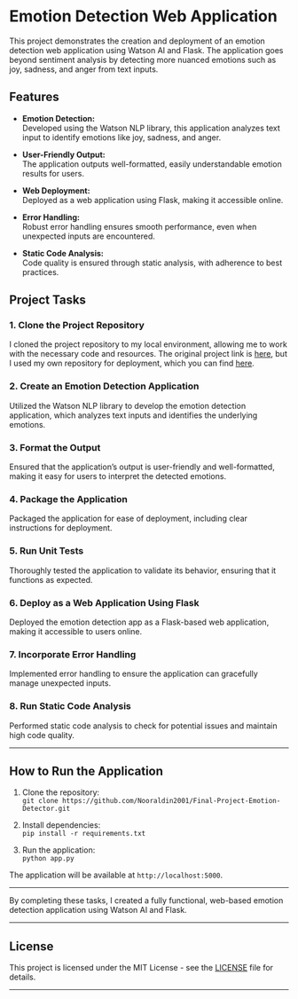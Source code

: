 # Emotion Detection Web Application

This project demonstrates the creation and deployment of an emotion detection web application using Watson AI and Flask. The application goes beyond sentiment analysis by detecting more nuanced emotions such as joy, sadness, and anger from text inputs.

## Features

- **Emotion Detection:**  
  Developed using the Watson NLP library, this application analyzes text input to identify emotions like joy, sadness, and anger.
  
- **User-Friendly Output:**  
  The application outputs well-formatted, easily understandable emotion results for users.

- **Web Deployment:**  
  Deployed as a web application using Flask, making it accessible online.

- **Error Handling:**  
  Robust error handling ensures smooth performance, even when unexpected inputs are encountered.

- **Static Code Analysis:**  
  Code quality is ensured through static analysis, with adherence to best practices.

## Project Tasks

### 1. Clone the Project Repository
I cloned the project repository to my local environment, allowing me to work with the necessary code and resources. The original project link is [here](https://github.com/ibm-developer-skills-network/oaqjp-final-project-emb-ai.git), but I used my own repository for deployment, which you can find [here](https://github.com/Nooraldin2001/Final-Project-Emotion-Detector).

### 2. Create an Emotion Detection Application
Utilized the Watson NLP library to develop the emotion detection application, which analyzes text inputs and identifies the underlying emotions.

### 3. Format the Output
Ensured that the application’s output is user-friendly and well-formatted, making it easy for users to interpret the detected emotions.

### 4. Package the Application
Packaged the application for ease of deployment, including clear instructions for deployment.

### 5. Run Unit Tests
Thoroughly tested the application to validate its behavior, ensuring that it functions as expected.

### 6. Deploy as a Web Application Using Flask
Deployed the emotion detection app as a Flask-based web application, making it accessible to users online.

### 7. Incorporate Error Handling
Implemented error handling to ensure the application can gracefully manage unexpected inputs.

### 8. Run Static Code Analysis
Performed static code analysis to check for potential issues and maintain high code quality.

---

## How to Run the Application

1. Clone the repository:  
   `git clone https://github.com/Nooraldin2001/Final-Project-Emotion-Detector.git`
   
2. Install dependencies:  
   `pip install -r requirements.txt`
   
3. Run the application:  
   `python app.py`

The application will be available at `http://localhost:5000`.

---

By completing these tasks, I created a fully functional, web-based emotion detection application using Watson AI and Flask.

---

## License
This project is licensed under the MIT License - see the [LICENSE](LICENSE) file for details.

--- 
